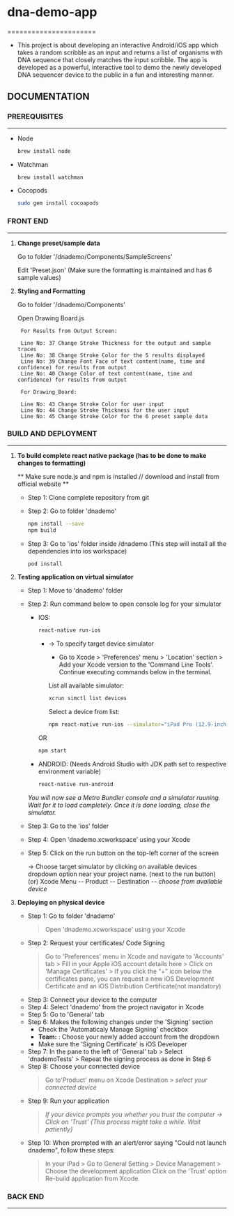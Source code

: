 # dna-demo-app
======================
- This project is about developing an interactive Android/iOS app which takes a random scribble as an input and returns a list of organisms with DNA sequence that closely matches the input scribble. The app is developed as a powerful, interactive tool to demo the newly developed DNA sequencer device to the public in a fun and interesting manner.

## DOCUMENTATION

### PREREQUISITES
-------------
- Node

    ```bash
    brew install node
    ```

- Watchman

    ```bash
    brew install watchman
    ```

- Cocopods

    ```bash
    sudo gem install cocoapods
    ```

### FRONT END
-------------

1. **Change preset/sample data**

    Go to folder '/dnademo/Components/SampleScreens'

    Edit 'Preset.json' (Make sure the formatting is maintained and has 6 sample values)

2. **Styling and Formatting**

    Go to folder '/dnademo/Components'

    Open Drawing Board.js
    
        For Results from Output Screen: 
        
        Line No: 37 Change Stroke Thickness for the output and sample traces
        Line No: 38 Change Stroke Color for the 5 results displayed
        Line No: 39 Change Font Face of text content(name, time and confidence) for results from output
        Line No: 40 Change Color of text content(name, time and confidence) for results from output
       
        For Drawing_Board:
        
        Line No: 43 Change Stroke Color for user input
        Line No: 44 Change Stroke Thickness for the user input
        Line No: 45 Change Stroke Color for the 6 preset sample data
    
    

### BUILD AND DEPLOYMENT
-------------

1. **To build complete react native package (has to be done to make changes to formatting)**

    ** Make sure node.js and npm is installed // download and install from official website **

    - Step 1: Clone complete repository from git
    - Step 2: Go to folder 'dnademo'

        ```bash
        npm install --save
        npm build
        ```

    - Step 3: Go to 'ios' folder inside /dnademo (This step will install all the dependencies into ios workspace)

        ```bash
        pod install 
        ```

2. **Testing application on virtual simulator**

    - Step 1: Move to 'dnademo' folder
    - Step 2: Run command below to open console log for your simulator

        - IOS:

            ```bash
            react-native run-ios
            ```

            * -> To specify target device simulator

                * Go to Xcode > 'Preferences' menu > 'Location' section > Add your Xcode version to the 'Command Line Tools'. Continue executing commands below in the terminal.

                List all available simulator:

                ```bash
                xcrun simctl list devices
                ```

                Select a device from list:

                ```bash
                npm react-native run-ios --simulator="iPad Pro (12.9-inch) (3rd generation)"
                ```
            OR

            ```bash
            npm start
            ```

        - ANDROID: (Needs Android Studio with JDK path set to respective environment variable)

            ```bash
            react-native run-android
            ```
        *You will now see a Metro Bundler console and a simulator ruuning. Wait for it to load completely. Once it is done loading, close the simulator.*

    - Step 3: Go to the 'ios' folder
    - Step 4: Open 'dnademo.xcworkspace' using your Xcode
    - Step 5: Click on the run button on the top-left corner of the screen

        -> Choose target simulator by clicking on available devices dropdown option near your project name. (next to the run button)
            (or) Xcode Menu -- Product -- Destination -- *choose from available device*

3. **Deploying on physical device**

    - Step 1: Go to folder 'dnademo'
        > Open 'dnademo.xcworkspace' using your Xcode
    - Step 2: Request your certificates/ Code Signing
        > Go to 'Preferences' menu in Xcode and navigate to 'Accounts' tab
            >  Fill in your Apple iOS account details here
            >  Click on 'Manage Certificates'
            >  If you click the “+” icon below the certificates pane, you can request a new iOS Development Certificate and an iOS             Distribution Certificate(not mandatory)
    - Step 3: Connect your device to the computer
    - Step 4: Select 'dnademo' from the project navigator in Xcode
    - Step 5: Go to 'General' tab
    - Step 6: Makes the following changes under the 'Signing' section
        - Check the 'Automaticaly Manage Signing' checkbox
        - __Team:__ : Choose your newly added account from the dropdown
        - Make sure the 'Signing Certificate' is iOS Developer
    - Step 7: In the pane to the left of 'General' tab > Select 'dnademoTests' > Repeat the signing process as done in Step 6
    - Step 8: Choose your connected device
        > Go to'Product' menu on Xcode
        > Destination > *select your connected device*
    - Step 9: Run your application
        > *If your device prompts you whether you trust the computer -> Click on 'Trust' {This process might take a while. Wait patiently}*
    - Step 10: When prompted with an alert/error saying "Could not launch dnademo", follow these steps:
        > In your iPad > Go to General Setting > Device Management > Choose the development application
        > Click on the 'Trust' option
        > Re-build application from Xcode.

### BACK END
-------------
